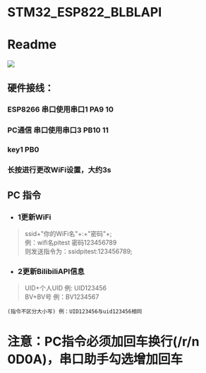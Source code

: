 # STM32_ESP822_BLBLAPI
# Readme
[![](https://timgsa.baidu.com/timg?image&quality=80&size=b9999_10000&sec=1585807654267&di=6276af724e9962a148c931bdac2fbe10&imgtype=0&src=http%3A%2F%2Fimg.zcool.cn%2Fcommunity%2F01fe7e5b20e106a80121bbecefcfbc.gif)](https://www.bilibili.com/video/BV1Sg4y1b7rf "哔哩哔哩")
## 硬件接线：

### ESP8266   串口使用串口1 PA9  10  
### PC通信	串口使用串口3 PB10  11   
### key1 	  PB0  
### 长按进行更改WiFi设置，大约3s  

## PC 指令  
+ ### 1更新WiFi  
> ssid+"你的WiFi名"+:+"密码"+;   
> 例：wifi名pitest 密码123456789    
> 则发送指令为：ssidpitest:123456789;  
+ ### 2更新BilibiliAPI信息  
> UID+个人UID 例: UID123456  
> BV+BV号     例：BV1234567   

` (指令不区分大小写) 例：UID123456与uid123456相同 `  

# 注意：PC指令必须加回车换行(/r/n 0D0A)，串口助手勾选增加回车  


